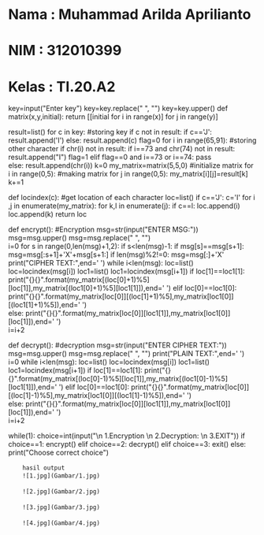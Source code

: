 # Nama : Muhammad Arilda Aprilianto

# NIM : 312010399

# Kelas : TI.20.A2

key=input("Enter key")
key=key.replace(" ", "")
key=key.upper()
def matrix(x,y,initial):
return [[initial for i in range(x)] for j in range(y)]

result=list()
for c in key: #storing key
if c not in result:
if c=='J':
result.append('I')
else:
result.append(c)
flag=0
for i in range(65,91): #storing other character
if chr(i) not in result:
if i==73 and chr(74) not in result:
result.append("I")
flag=1
elif flag==0 and i==73 or i==74:
pass  
 else:
result.append(chr(i))
k=0
my_matrix=matrix(5,5,0) #initialize matrix
for i in range(0,5): #making matrix
for j in range(0,5):
my_matrix[i][j]=result[k]
k+=1

def locindex(c): #get location of each character
loc=list()
if c=='J':
c='I'
for i ,j in enumerate(my_matrix):
for k,l in enumerate(j):
if c==l:
loc.append(i)
loc.append(k)
return loc

def encrypt(): #Encryption
msg=str(input("ENTER MSG:"))
msg=msg.upper()
msg=msg.replace(" ", "")  
 i=0
for s in range(0,len(msg)+1,2):
if s<len(msg)-1:
if msg[s]==msg[s+1]:
msg=msg[:s+1]+'X'+msg[s+1:]
if len(msg)%2!=0:
msg=msg[:]+'X'
print("CIPHER TEXT:",end=' ')
while i<len(msg):
loc=list()
loc=locindex(msg[i])
loc1=list()
loc1=locindex(msg[i+1])
if loc[1]==loc1[1]:
print("{}{}".format(my_matrix[(loc[0]+1)%5][loc[1]],my_matrix[(loc1[0]+1)%5][loc1[1]]),end=' ')
elif loc[0]==loc1[0]:
print("{}{}".format(my_matrix[loc[0]][(loc[1]+1)%5],my_matrix[loc1[0]][(loc1[1]+1)%5]),end=' ')  
 else:
print("{}{}".format(my_matrix[loc[0]][loc1[1]],my_matrix[loc1[0]][loc[1]]),end=' ')  
 i=i+2

def decrypt(): #decryption
msg=str(input("ENTER CIPHER TEXT:"))
msg=msg.upper()
msg=msg.replace(" ", "")
print("PLAIN TEXT:",end=' ')
i=0
while i<len(msg):
loc=list()
loc=locindex(msg[i])
loc1=list()
loc1=locindex(msg[i+1])
if loc[1]==loc1[1]:
print("{}{}".format(my_matrix[(loc[0]-1)%5][loc[1]],my_matrix[(loc1[0]-1)%5][loc1[1]]),end=' ')
elif loc[0]==loc1[0]:
print("{}{}".format(my_matrix[loc[0]][(loc[1]-1)%5],my_matrix[loc1[0]][(loc1[1]-1)%5]),end=' ')  
 else:
print("{}{}".format(my_matrix[loc[0]][loc1[1]],my_matrix[loc1[0]][loc[1]]),end=' ')  
 i=i+2

while(1):
choice=int(input("\n 1.Encryption \n 2.Decryption: \n 3.EXIT"))
if choice==1:
encrypt()
elif choice==2:
decrypt()
elif choice==3:
exit()
else:
print("Choose correct choice")

        hasil output
        ![1.jpg](Gambar/1.jpg)

        ![2.jpg](Gambar/2.jpg)

        ![3.jpg](Gambar/3.jpg)

        ![4.jpg](Gambar/4.jpg)
